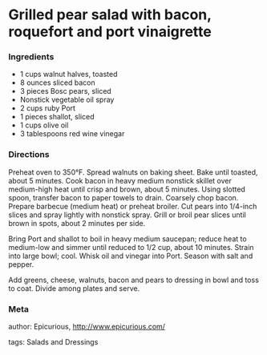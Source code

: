 # Grilled pear salad with bacon, roquefort and port vinaigrette

### Ingredients
 * 1 cups walnut halves, toasted
 * 8 ounces sliced bacon
 * 3 pieces Bosc pears, sliced
 * Nonstick vegetable oil spray
 * 2 cups ruby Port
 * 1 pieces shallot, sliced
 * 1 cups olive oil
 * 3 tablespoons red wine vinegar

### Directions

Preheat oven to 350°F. Spread walnuts on baking sheet. Bake until toasted, about 5 minutes. Cook bacon in heavy medium nonstick skillet over medium-high heat until crisp and brown, about 5 minutes. Using slotted spoon, transfer bacon to paper towels to drain. Coarsely chop bacon. Prepare barbecue (medium heat) or preheat broiler. Cut pears into 1/4-inch slices and spray lightly with nonstick spray. Grill or broil pear slices until brown in spots, about 2 minutes per side.

Bring Port and shallot to boil in heavy medium saucepan; reduce heat to medium-low and simmer until reduced to 1/2 cup, about 10 minutes. Strain into large bowl; cool. Whisk oil and vinegar into Port. Season with salt and pepper.

Add greens, cheese, walnuts, bacon and pears to dressing in bowl and toss to coat. Divide among plates and serve. 

### Meta
author: Epicurious, http://www.epicurious.com/

tags: Salads and Dressings


